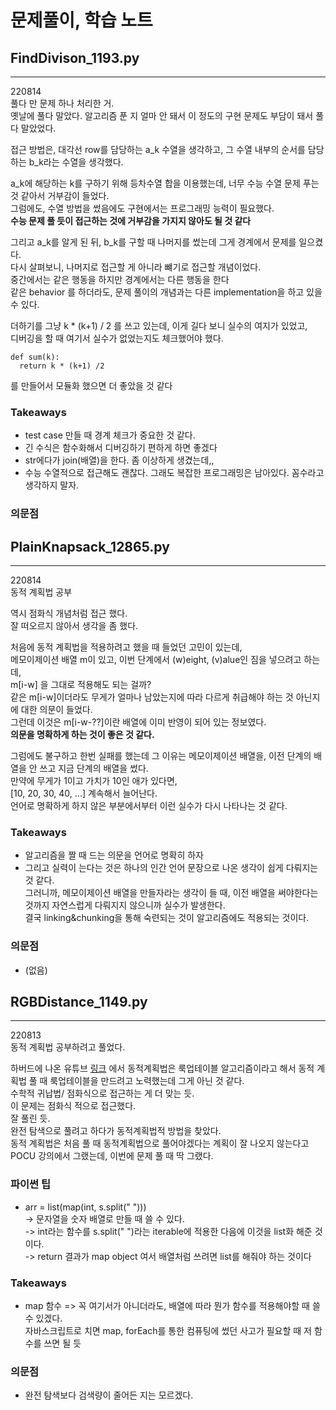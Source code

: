 # 문제풀이, 학습 노트

## FindDivison_1193.py
-------

220814  
풀다 만 문제 하나 처리한 거.  
옛날에 풀다 말았다. 알고리즘 푼 지 얼마 안 돼서 이 정도의 구현 문제도 부담이 돼서 풀다 말았었다.  

접근 방법은, 대각선 row를 담당하는 a_k 수열을 생각하고, 그 수열 내부의 순서를 담당하는 b_k라는 수열을 생각했다.  

a_k에 해당하는 k를 구하기 위해 등차수열 합을 이용했는데, 너무 수능 수열 문제 푸는 것 같아서 거부감이 들었다.  
그럼에도, 수열 방법을 썼음에도 구현에서는 프로그래밍 능력이 필요했다.  
__수능 문제 풀 듯이 접근하는 것에 거부감을 가지지 않아도 될 것 같다__  

그리고 a_k를 알게 된 뒤, b_k를 구할 때 나머지를 썼는데 그게 경계에서 문제를 일으켰다.  
다시 살펴보니, 나머지로 접근할 게 아니라 뺴기로 접근할 개념이었다.  
중간에서는 같은 행동을 하지만 경계에서는 다른 행동을 한다  
같은 behavior 를 하더라도, 문제 풀이의 개념과는 다른 implementation을 하고 있을 수 있다.  

더하기를 그냥 k * (k+1) / 2 를 쓰고 있는데, 이게 길다 보니 실수의 여지가 있었고,  
디버깅을 할 때 여기서 실수가 없었는지도 체크했어야 했다.  
```
def sum(k):  
  return k * (k+1) /2  
```
를 만들어서 모듈화 했으면 더 좋았을 것 같다  

### Takeaways
* test case 만들 때 경계 체크가 중요한 것 같다.
* 긴 수식은 함수화해서 디버깅하기 편하게 하면 좋겠다
* str에다가 join(배열)을 한다. 좀 이상하게 생겼는데,,
* 수능 수열적으로 접근해도 괜찮다. 그래도 복잡한 프로그래밍은 남아있다. 꼼수라고 생각하지 말자.

### 의문점

## PlainKnapsack_12865.py
-------

220814  
동적 계획법 공부  

역시 점화식 개념처럼 접근 했다.  
잘 떠오르지 않아서 생각을 좀 했다.  

처음에 동적 계획법을 적용하려고 했을 때 들었던 고민이 있는데,  
메모이제이션 배열 m이 있고, 이번 단계에서 (w)eight, (v)alue인 짐을 넣으려고 하는데,  
m[i-w] 을 그대로 적용해도 되는 걸까?  
같은 m[i-w]이더라도 무게가 얼마나 남았는지에 따라 다르게 취급해야 하는 것 아닌지에 대한 의문이 들었다.  
그런데 이것은 m[i-w-??]이란 배열에 이미 반영이 되어 있는 정보였다.  
__의문을 명확하게 하는 것이 좋은 것 같다.__  

그럼에도 불구하고 한번 실패를 했는데 그 이유는 메모이제이션 배열을, 이전 단계의 배열을 안 쓰고 지금 단계의 배열을 썼다.  
만약에 무게가 1이고 가치가 10인 애가 있다면,  
[10, 20, 30, 40, ...] 계속해서 늘어난다.  
언어로 명확하게 하지 않은 부분에서부터 이런 실수가 다시 나타나는 것 같다.

### Takeaways
* 알고리즘을 짤 때 드는 의문을 언어로 명확히 하자  
* 그리고 실력이 는다는 것은 하나의 인간 언어 문장으로 나온 생각이 쉽게 다뤄지는 것 같다.  
그러니까, 메모이제이션 배열을 만들자라는 생각이 들 때, 이전 배열을 써야한다는 것까지 자연스럽게 다뤄지지 않으니까 실수가 발생한다.  
결국 linking&chunking을 통해 숙련되는 것이 알고리즘에도 적용되는 것이다.  

### 의문점
* (없음)


## RGBDistance_1149.py
-------

220813  
동적 계획법 공부하려고 풀었다.

하버드에 나온 유튜브 [링크](https://www.youtube.com/watch?v=0y5UkZc-C8Y&t=1049s) 에서 동적계획법은 룩업테이블 알고리즘이라고 해서 동적 계획법 풀 때 룩업테이블을 만드려고 노력했는데 그게 아닌 것 같다.  
수학적 귀납법/ 점화식으로 접근하는 게 더 맞는 듯.  
이 문제는 점화식 적으로 접근했다.  
잘 풀린 듯.  
완전 탐색으로 풀려고 하다가 동적계획법적 방법을 찾았다.  
동적 계획법은 처음 풀 때 동적계획법으로 풀어야겠다는 계획이 잘 나오지 않는다고 POCU 강의에서 그랬는데, 이번에 문제 풀 때 딱 그랬다.

### 파이썬 팁
* arr = list(map(int, s.split(" ")))  
 -> 문자열을 숫자 배열로 만들 때 쓸 수 있다.  
 -> int라는 함수를 s.split(" ")라는 iterable에 적용한 다음에 이것을 list화 해준 것이다.  
 -> return 결과가 map object 여서 배열처럼 쓰려면 list를 해줘야 하는 것이다  
 
 ### Takeaways
 * map 함수 => 꼭 여기서가 아니더라도, 배열에 따라 뭔가 함수를 적용해야할 때 쓸 수 있겠다.  
 자바스크립트로 치면 map, forEach를 통한 컴퓨팅에 썼던 사고가 필요할 때 저 함수를 쓰면 될 듯  

### 의문점
* 완전 탐색보다 검색량이 줄어든 지는 모르겠다.  